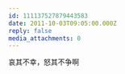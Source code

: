 ```yaml
---
id: 111137527879443583
date: 2011-10-03T09:05:00.000Z
reply: false
media_attachments: 0
---
```


哀其不幸，怒其不争啊 ​​​​

